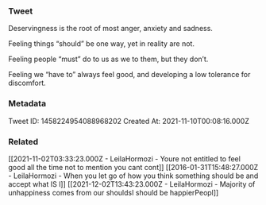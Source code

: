 ### Tweet
Deservingness is the root of most anger, anxiety and sadness. 

Feeling things “should” be one way, yet in reality are not.

Feeling people “must” do to us as we to them, but they don’t.

Feeling we “have to” always feel good, and developing a low tolerance for discomfort.

### Metadata
Tweet ID: 1458224954088968202
Created At: 2021-11-10T00:08:16.000Z

### Related
[[2021-11-02T03:33:23.000Z - LeilaHormozi - Youre not entitled to feel good all the time not to mention you cant cont]]
[[2016-01-31T15:48:27.000Z - LeilaHormozi - When you let go of how you think something should be and accept what IS l]]
[[2021-12-02T13:43:23.000Z - LeilaHormozi - Majority of unhappiness comes from our shouldsI should be happierPeopl]]

